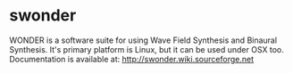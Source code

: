# swonder
WONDER is a software suite for using Wave Field Synthesis and Binaural Synthesis. It's primary platform is Linux, but it can be used under OSX too. Documentation is available at: http://swonder.wiki.sourceforge.net
